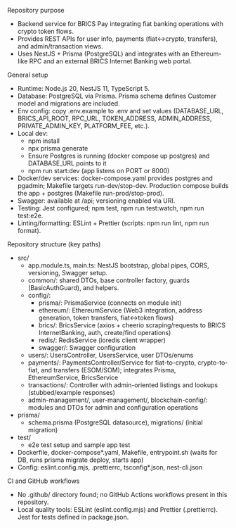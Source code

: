 Repository purpose
- Backend service for BRICS Pay integrating fiat banking operations with crypto token flows.
- Provides REST APIs for user info, payments (fiat↔crypto, transfers), and admin/transaction views.
- Uses NestJS + Prisma (PostgreSQL) and integrates with an Ethereum-like RPC and an external BRICS Internet Banking web portal.

General setup
- Runtime: Node.js 20, NestJS 11, TypeScript 5.
- Database: PostgreSQL via Prisma. Prisma schema defines Customer model and migrations are included.
- Env config: copy .env.example to .env and set values (DATABASE_URL, BRICS_API_ROOT, RPC_URL, TOKEN_ADDRESS, ADMIN_ADDRESS, PRIVATE_ADMIN_KEY, PLATFORM_FEE, etc.).
- Local dev:
  - npm install
  - npx prisma generate
  - Ensure Postgres is running (docker compose up postgres) and DATABASE_URL points to it
  - npm run start:dev (app listens on PORT or 8000)
- Docker/dev services: docker-compose.yaml provides postgres and pgadmin; Makefile targets run-dev/stop-dev. Production compose builds the app + postgres (Makefile run-prod/stop-prod).
- Swagger: available at /api; versioning enabled via URI.
- Testing: Jest configured; npm test, npm run test:watch, npm run test:e2e.
- Linting/formatting: ESLint + Prettier (scripts: npm run lint, npm run format).

Repository structure (key paths)
- src/
  - app.module.ts, main.ts: NestJS bootstrap, global pipes, CORS, versioning, Swagger setup.
  - common/: shared DTOs, base controller factory, guards (BasicAuthGuard), and helpers.
  - config/:
    - prisma/: PrismaService (connects on module init)
    - ethereum/: EthereumService (Web3 integration, address generation, token transfers, fiat↔token flows)
    - brics/: BricsService (axios + cheerio scraping/requests to BRICS InternetBanking, auth, create/find operations)
    - redis/: RedisService (ioredis client wrapper)
    - swagger/: Swagger configuration
  - users/: UsersController, UsersService, user DTOs/enums
  - payments/: PaymentsController/Service for fiat-to-crypto, crypto-to-fiat, and transfers (ESOM/SOM); integrates Prisma, EthereumService, BricsService
  - transactions/: Controller with admin-oriented listings and lookups (stubbed/example responses)
  - admin-management/, user-management/, blockchain-config/: modules and DTOs for admin and configuration operations
- prisma/
  - schema.prisma (PostgreSQL datasource), migrations/ (initial migration)
- test/
  - e2e test setup and sample app test
- Dockerfile, docker-compose*.yaml, Makefile, entrypoint.sh (waits for DB, runs prisma migrate deploy, starts app)
- Config: eslint.config.mjs, .prettierrc, tsconfig*.json, nest-cli.json

CI and GitHub workflows
- No .github/ directory found; no GitHub Actions workflows present in this repository.
- Local quality tools: ESLint (eslint.config.mjs) and Prettier (.prettierrc). Jest for tests defined in package.json.
